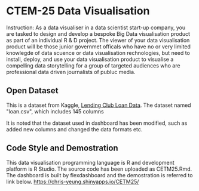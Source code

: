 # CTEM-25 Data Visualisation

Instruction: As a data visualiser in a data scientist start-up company, you are tasked to design and develop a bespoke Big Data visualisation product as part of an individual R & D project. 
The viewer of your data visualisation product will be those junior governmet officals who have no or very limited knowlegde of data scuence or data visualisation rechnologies, but need to install, deploy, and use your data visualisation product to visualise a compelling data storytelling for a group of targeted audiences who are professional data driven journalists of publuc media.

## Open Dataset
This is a dataset from Kaggle, [Lending Club Loan Data](https://www.kaggle.com/wendykan/lending-club-loan-data).
The dataset named "loan.csv", which includes 145 columns

It is noted that the dataset used in dashboard has been modified, such as added new columns and changed the data formats etc.

## Code Style and Demostration
This data visualisation programming language is R and development platform is R Studio. The source code has been uploaded as CETM25.Rmd. The dashboard is built by flexdashboard and the demostration is referred to link below. https://chris-yeung.shinyapps.io/CETM25/ 
